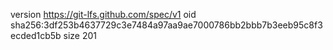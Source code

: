 version https://git-lfs.github.com/spec/v1
oid sha256:3df253b4637729c3e7484a97aa9ae7000786bb2bbb7b3eeb95c8f3ecded1cb5b
size 201
